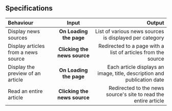 ## Specifications
| Behaviour | Input | Output |
| :---------------- | :---------------: | ------------------: |
| Display news sources | **On Loading the page** | List of various news sources is displayed per category |
| Display articles from a news source | **Clicking the news source** | Redirected to a page with a list of articles from the source |
| Display the preview of an article | **On Loading the page**  | Each article displays an image, title, description and publication date |
| Read an entire article | **Clicking the news source** | Redirected to the news source's site to read the entire article |